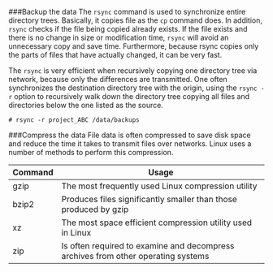 ###Backup the data
The ``rsync`` command is used to synchronize entire directory trees. Basically, it copies file as the ``cp`` command does. In addition, ``rsync`` checks if the file being copied already exists. If the file exists and there is no change in size or modification time, ``rsync`` will avoid an unnecessary copy and save time. Furthermore, because rsync copies only the parts of files that have actually changed, it can be very fast.

The ``rsync`` is very efficient when recursively copying one directory tree via network, because only the differences are transmitted. One often synchronizes the destination directory tree with the origin, using the  ``rsync -r`` option to recursively walk down the directory tree copying all files and directories below the one listed as the source.

```
# rsync -r project_ABC /data/backups
```

###Compress the data
File data is often compressed to save disk space and reduce the time it takes to transmit files over networks. Linux uses a number of methods to perform this compression.

|Command|Usage|
|-------|-----------|
|gzip 	|The most frequently used Linux compression utility|
|bzip2  |Produces files significantly smaller than those produced by gzip|
|xz     |The most space efficient compression utility used in Linux|
|zip    |Is often required to examine and decompress archives from other operating systems|


